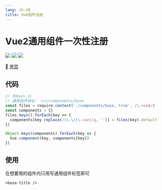 ```yaml
---
lang: zh-CN
title: Vue组件注册
---
```


# Vue2通用组件一次性注册

![](https://img.shields.io/badge/-Typescript-9ca3af.svg?logo=typescript&style=popout-square)  ![](https://img.shields.io/badge/-Javascript-9ca3af.svg?logo=javascript&style=popout-square)  ![](https://img.shields.io/badge/-Vue.js-9ca3af.svg?logo=Vue.js&style=popout-square)



📡  [思否](https://segmentfault.com/a/1190000042275539)



## 代码

```typescript
// 在main.js
// 通用组件地址： src/components/base
const files = require.context('./components/base, true', /\.vue$/)
const components = {}
files.keys().forEach(key => {
  components[key.replace(/(\.\/|\.vue)/g, '')] = files(key).default
})

Object.keys(components).forEach(key => {
  Vue.component(key, components[key])
})

```



## 使用

在想要用的组件内只用写通用组件标签即可

```vue
<base-title />
```


